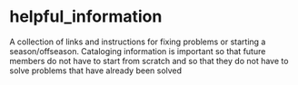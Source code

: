 # helpful_information
A collection of links and instructions for fixing problems or starting a season/offseason. Cataloging information is important so that future members do not have to start from scratch and so that they do not have to solve problems that have already been solved

